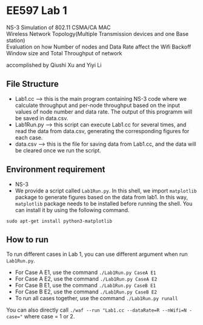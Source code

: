 # EE597 Lab 1
NS-3 Simulation of 802.11 CSMA/CA MAC\
Wireless Network Topology(Multiple Transmission devices and one Base station)\
Evaluation on how Number of nodes and Data Rate affect the Wifi Backoff Window size and Total Throughput of network

accomplished by Qiushi Xu and Yiyi Li

## File Structure
- Lab1.cc --> this is the main program containing NS-3 code where we calculate throughput and per-node throughput based on the input values of node number and data rate. The output of this programm will be saved in data.csv.
- Lab1Run.py --> this script can execute Lab1.cc for several times, and read the data from data.csv, generating the corresponding figures for each case.
- data.csv --> this is the file for saving data from Lab1.cc, and the data will be cleared once we run the script.



## Environment requirement
- NS-3
- We provide a script called `Lab1Run.py`. In this shell, we import `matplotlib` package to generate figures based on the data from lab1. In this way, `matplotlib` package needs to be installed before running the shell. You can install it by using the following command.
```
sudo apt-get install python3-matplotlib
```

## How to run
To run different cases in Lab 1, you can use different argument when run `Lab1Run.py`. 


- For Case A E1, use the command `./Lab1Run.py CaseA E1`
- For Case A E2, use the command `./Lab1Run.py CaseA E2`
- For Case B E1, use the command `./Lab1Run.py CaseB E1`
- For Case B E2, use the command `./Lab1Run.py CaseB E2`
- To run all cases together, use the command `./Lab1Run.py runall`

You can also directly call `./waf --run "Lab1.cc --dataRate=R --nWifi=N -case="`  where case = 1 or 2.
